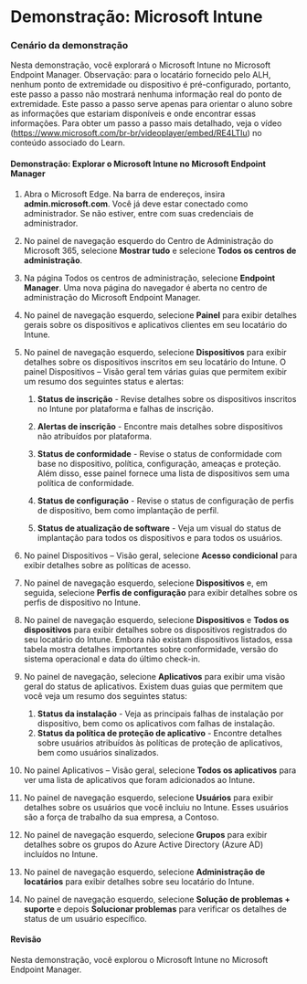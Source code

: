 ﻿---
Demo:
    title: 'Microsoft Intune'
    module: 'Módulo 3 – Lição 6: Descrever os recursos das soluções de segurança da Microsoft: Descrever a segurança do ponto de extremidade com o Microsoft Intune'
---


# Demonstração: Microsoft Intune

### Cenário da demonstração

Nesta demonstração, você explorará o Microsoft Intune no Microsoft Endpoint Manager. Observação: para o locatário fornecido pelo ALH, nenhum ponto de extremidade ou dispositivo é pré-configurado, portanto, este passo a passo não mostrará nenhuma informação real do ponto de extremidade. Este passo a passo serve apenas para orientar o aluno sobre as informações que estariam disponíveis e onde encontrar essas informações.  Para obter um passo a passo mais detalhado, veja o vídeo (<https://www.microsoft.com/br-br/videoplayer/embed/RE4LTIu>) no conteúdo associado do Learn.



#### Demonstração: Explorar o Microsoft Intune no Microsoft Endpoint Manager

1. Abra o Microsoft Edge. Na barra de endereços, insira **admin.microsoft.com**.  Você já deve estar conectado como administrador.  Se não estiver, entre com suas credenciais de administrador.

1. No painel de navegação esquerdo do Centro de Administração do Microsoft 365, selecione **Mostrar tudo** e selecione **Todos os centros de administração**.

1. Na página Todos os centros de administração, selecione **Endpoint Manager**.  Uma nova página do navegador é aberta no centro de administração do Microsoft Endpoint Manager.

1. No painel de navegação esquerdo, selecione **Painel** para exibir detalhes gerais sobre os dispositivos e aplicativos clientes em seu locatário do Intune.

1. No painel de navegação esquerdo, selecione **Dispositivos** para exibir detalhes sobre os dispositivos inscritos em seu locatário do Intune. O painel Dispositivos – Visão geral tem várias guias que permitem exibir um resumo dos seguintes status e alertas:
    1. **Status de inscrição** - Revise detalhes sobre os dispositivos inscritos no Intune por plataforma e falhas de inscrição.
    
    1. **Alertas de inscrição** - Encontre mais detalhes sobre dispositivos não atribuídos por plataforma.
    1. **Status de conformidade** - Revise o status de conformidade com base no dispositivo, política, configuração, ameaças e proteção. Além disso, esse painel fornece uma lista de dispositivos sem uma política de conformidade.
    1. **Status de configuração** - Revise o status de configuração de perfis de dispositivo, bem como implantação de perfil.
    1. **Status de atualização de software** - Veja um visual do status de implantação para todos os dispositivos e para todos os usuários.

1. No painel Dispositivos – Visão geral, selecione **Acesso condicional** para exibir detalhes sobre as políticas de acesso.

1. No painel de navegação esquerdo, selecione **Dispositivos** e, em seguida, selecione **Perfis de configuração** para exibir detalhes sobre os perfis de dispositivo no Intune.

1. No painel de navegação esquerdo, selecione **Dispositivos** e **Todos os dispositivos** para exibir detalhes sobre os dispositivos registrados do seu locatário do Intune.  Embora não existam dispositivos listados, essa tabela mostra detalhes importantes sobre conformidade, versão do sistema operacional e data do último check-in.

1. No painel de navegação, selecione **Aplicativos** para exibir uma visão geral do status de aplicativos. Existem duas guias que permitem que você veja um resumo dos seguintes status:
    1. **Status da instalação** - Veja as principais falhas de instalação por dispositivo, bem como os aplicativos com falhas de instalação.
    1. **Status da política de proteção de aplicativo** - Encontre detalhes sobre usuários atribuídos às políticas de proteção de aplicativos, bem como usuários sinalizados.

1. No painel Aplicativos – Visão geral, selecione **Todos os aplicativos** para ver uma lista de aplicativos que foram adicionados ao Intune.

1. No painel de navegação esquerdo, selecione **Usuários** para exibir detalhes sobre os usuários que você incluiu no Intune. Esses usuários são a força de trabalho da sua empresa, a Contoso.

1. No painel de navegação esquerdo, selecione **Grupos** para exibir detalhes sobre os grupos do Azure Active Directory (Azure AD) incluídos no Intune.

1. No painel de navegação esquerdo, selecione **Administração de locatários** para exibir detalhes sobre seu locatário do Intune.

1. No painel de navegação esquerdo, selecione **Solução de problemas + suporte** e depois **Solucionar problemas** para verificar os detalhes de status de um usuário específico.

#### Revisão

Nesta demonstração, você explorou o Microsoft Intune no Microsoft Endpoint Manager.
